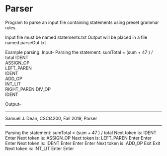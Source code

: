 # Parser
Program to parse an input file containing statements using preset grammar rules.

Input file must be named statements.txt
Output will be placed in a file named parseOut.txt

Example parsing:
Input-
Parsing the statement: sumTotal = (sum + 47    ) / total
IDENT		
ASSIGN_OP	
LEFT_PAREN	
IDENT		
ADD_OP		
INT_LIT		
RIGHT_PAREN	
DIV_OP		
IDENT

Output-
****************************************************
Samuel J. Dean, CSCI4200, Fall 2019, Parser
****************************************************
Parsing the statement: sumTotal = (sum + 47    ) / total
Next token is: IDENT
Enter <assign>
Next token is: ASSIGN_OP
Next token is: LEFT_PAREN
Enter <expr>
Enter <term>
Enter <factor>
Next token is: IDENT
Enter <expr>
Enter <term>
Enter <factor>
Next token is: ADD_OP
Exit <factor>
Exit <term>
Next token is: INT_LIT
Enter <term>
Enter <factor>
